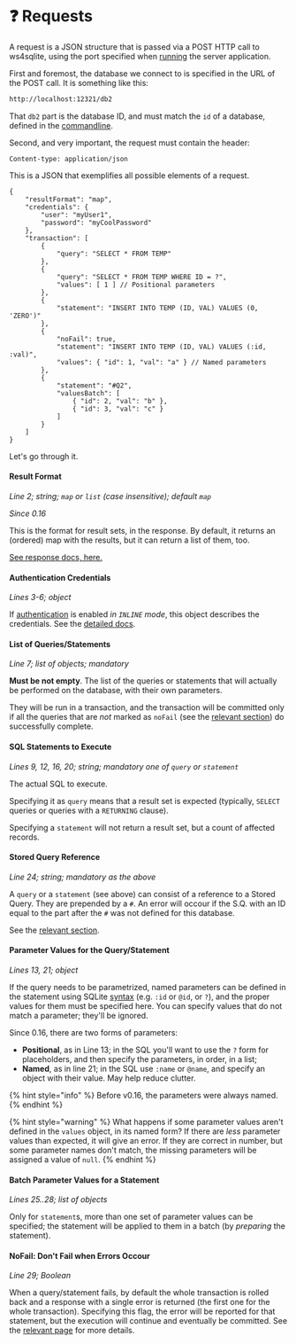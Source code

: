 # ❓ Requests

A request is a JSON structure that is passed via a POST HTTP call to ws4sqlite, using the port specified when [running](running.md#port) the server application.

First and foremost, the database we connect to is specified in the URL of the POST call. It is something like this:

```bash
http://localhost:12321/db2
```

That `db2` part is the database ID, and must match the `id` of a database, defined in the [commandline](running.md#databases-and-config-companion-files).

Second, and very important, the request must contain the header:

```http
Content-type: application/json
```

This is a JSON that exemplifies all possible elements of a request.

```json5
{
    "resultFormat": "map",
    "credentials": {
        "user": "myUser1",
        "password": "myCoolPassword"
    },
    "transaction": [
        {
            "query": "SELECT * FROM TEMP"
        },
        {
            "query": "SELECT * FROM TEMP WHERE ID = ?",
            "values": [ 1 ] // Positional parameters
        },
        {
            "statement": "INSERT INTO TEMP (ID, VAL) VALUES (0, 'ZERO')"
        },
        {
            "noFail": true,
            "statement": "INSERT INTO TEMP (ID, VAL) VALUES (:id, :val)",
            "values": { "id": 1, "val": "a" } // Named parameters
        },
        {
            "statement": "#Q2",
            "valuesBatch": [
                { "id": 2, "val": "b" },
                { "id": 3, "val": "c" }
            ]
        }
    ]
}
```

Let's go through it.

#### Result Format

_Line 2; string; `map` or `list` (case insensitive); default `map`_

_Since 0.16_

This is the format for result sets, in the response. By default, it returns an (ordered) map with the results, but it can return a list of them, too.

[See response docs, here.](responses.md#list-format-for-resultsets)

#### Authentication Credentials

_Lines 3-6; object_

If [authentication](authentication.md) is enabled _in `INLINE` mode_, this object describes the credentials. See the [detailed docs](authentication.md#credentials-in-the-request-inline-mode).

#### List of Queries/Statements

_Line 7; list of objects; mandatory_

**Must be not empty**. The list of the queries or statements that will actually be performed on the database, with their own parameters.

They will be run in a transaction, and the transaction will be committed only if all the queries that are _not_ marked as `noFail` (see the [relevant section](errors.md)) do successfully complete.

#### SQL Statements to Execute

_Lines 9, 12, 16, 20; string; mandatory one of `query` or `statement`_

The actual SQL to execute.

Specifying it as `query` means that a result set is expected (typically, `SELECT` queries or queries with a `RETURNING` clause).

Specifying a `statement` will not return a result set, but a count of affected records.

#### Stored Query Reference

_Line 24; string; mandatory as the above_

A `query` or a `statement` (see above) can consist of a reference to a Stored Query. They are prepended by a `#`. An error will occour if the S.Q. with an ID equal to the part after the `#` was not defined for this database.

See the [relevant section](stored-statements.md).

#### Parameter Values for the Query/Statement

_Lines 13, 21; object_

If the query needs to be parametrized, named parameters can be defined in the statement using SQLite [syntax](https://www.sqlite.org/c3ref/bind\_blob.html) (e.g. `:id` or `@id`, or `?`), and the proper values for them must be specified here. You can specify values that do not match a parameter; they'll be ignored.

Since 0.16, there are two forms of parameters:

* **Positional**, as in Line 13; in the SQL you'll want to use the `?` form for placeholders, and then specify the parameters, in order, in a list;
* **Named**, as in line 21; in the SQL use `:name` or `@name`, and specify an object with their value. May help reduce clutter.

{% hint style="info" %}
Before v0.16, the parameters were always named.
{% endhint %}

{% hint style="warning" %}
What happens if some parameter values aren't defined in the `values` object, in its named form? If there are _less_ parameter values than expected, it will give an error. If they are correct in number, but some parameter names don't match, the missing parameters will be assigned a value of `null`.
{% endhint %}

#### Batch Parameter Values for a Statement

_Lines 25..28; list of objects_

Only for `statement`s, more than one set of parameter values can be specified; the statement will be applied to them in a batch (by _preparing_ the statement).

#### NoFail: Don't Fail when Errors Occour

_Line 29; Boolean_

When a query/statement fails, by default the whole transaction is rolled back and a response with a single error is returned (the first one for the whole transaction). Specifying this flag, the error will be reported for that statement, but the execution will continue and eventually be committed. See the [relevant page](errors.md) for more details.
